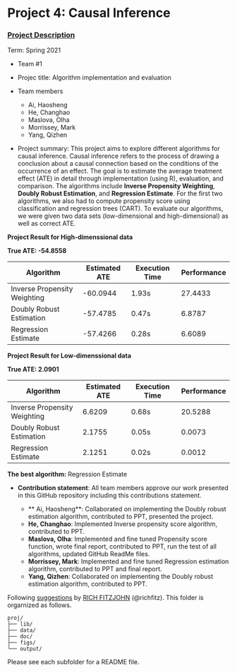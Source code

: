 # Project 4: Causal Inference

### [Project Description](doc/project4_desc.md)

Term: Spring 2021

+ Team #1
+ Projec title: Algorithm implementation and evaluation
+ Team members
	+ Ai, Haosheng
	+ He, Changhao
	+ Maslova, Olha
	+ Morrissey, Mark
	+ Yang, Qizhen
	
+ Project summary: This project aims to explore different algorithms for causal inference. Causal inference refers to the process of drawing a conclusion about a causal connection based on the conditions of the occurrence of an effect. The goal is to estimate the average treatment effect (ATE) in detail through implementation (using R), evaluation, and comparison. The algorithms include **Inverse Propensity Weighting**, **Doubly Robust Estimation**, and **Regression Estimate**. For the first two algorithms, we also had to compute propensity score using classification and regression trees (CART). To evaluate our algorithms, we were given two data sets (low-dimensional and high-dimensional) as well as correct ATE.

**Project Result for High-dimenssional data**

**True ATE: -54.8558**

| Algorithm | Estimated ATE | Execution Time | Performance |
| --------------- | --------------- | --------------- | --------------- |
| Inverse Propensity Weighting | -60.0944 | 1.93s | 27.4433 |
| Doubly Robust Estimation | -57.4785 | 0.47s | 6.8787 |
| Regression Estimate | -57.4266 | 0.28s | 6.6089 |

**Project Result for Low-dimenssional data**

**True ATE: 2.0901**

| Algorithm | Estimated ATE | Execution Time | Performance |
| --------------- | --------------- | --------------- | --------------- |
| Inverse Propensity Weighting | 6.6209 | 0.68s | 20.5288 |
| Doubly Robust Estimation | 2.1755 | 0.05s | 0.0073 |
| Regression Estimate | 2.1251 | 0.02s | 0.0012 |

**The best algorithm:** Regression Estimate
	
+ **Contribution statement**: All team members approve our work presented in this GitHub repository including this contributions statement. 

	+ ** Ai, Haosheng**: Collaborated on implementing the Doubly robust estimation algorithm, contributed to PPT, presented the project.  
	+ **He, Changhao**: Implemented Inverse propensity score algorithm, contributed to PPT.
	+ **Maslova, Olha**: Implemented and fine tuned Propensity score function, wrote final report, contributed to PPT, run the test of all algorithms, updated GitHub ReadMe files.
	+ **Morrissey, Mark**: Implemented and fine tuned Regression estimation algorithm, contributed to PPT and final report. 
	+ **Yang, Qizhen**: Collaborated on implementing the Doubly robust estimation algorithm, contributed to PPT.


Following [suggestions](http://nicercode.github.io/blog/2013-04-05-projects/) by [RICH FITZJOHN](http://nicercode.github.io/about/#Team) (@richfitz). This folder is orgarnized as follows.

```
proj/
├── lib/
├── data/
├── doc/
├── figs/
└── output/
```

Please see each subfolder for a README file.
